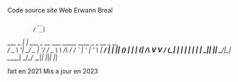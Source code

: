 Code source site Web 
Erwann Breal

             __                                             
            / _|                                            
   ___ _ __| |_ ___  _ __ ___ _____      ____ _ _ __  _ __  
  / _ \ '__|  _/ _ \| '__/ __/ _ \ \ /\ / / _` | '_ \| '_ \ 
 |  __/ |  | || (_) | | | (_|  __/\ V  V / (_| | | | | | | |
  \___|_|  |_| \___/|_|  \___\___| \_/\_/ \__,_|_| |_|_| |_|
                                                            
                                                           


fait en 2021
Mis a jour en 2023

